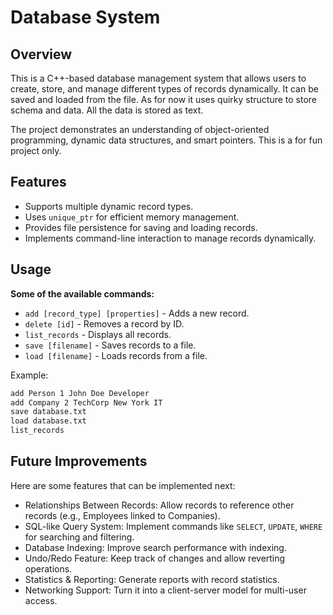 # Database System

## Overview
This is a C++-based database management system that allows users to create, store, and manage different types of records dynamically. It can be saved and loaded from the file. As for now it uses quirky structure to store schema and data. All the data is stored as text.

The project demonstrates an understanding of object-oriented programming, dynamic data structures, and smart pointers.
This is a for fun project only.

## Features
- Supports multiple dynamic record types.
- Uses `unique_ptr` for efficient memory management.
- Provides file persistence for saving and loading records.
- Implements command-line interaction to manage records dynamically.

## Usage
**Some of the available commands:**
- `add [record_type] [properties]` - Adds a new record.
- `delete [id]` - Removes a record by ID.
- `list_records` - Displays all records.
- `save [filename]` - Saves records to a file.
- `load [filename]` - Loads records from a file.

Example:
```sh
add Person 1 John Doe Developer
add Company 2 TechCorp New York IT
save database.txt
load database.txt
list_records
```

## Future Improvements
Here are some features that can be implemented next:
- Relationships Between Records: Allow records to reference other records (e.g., Employees linked to Companies).
- SQL-like Query System: Implement commands like `SELECT`, `UPDATE`, `WHERE` for searching and filtering.
- Database Indexing: Improve search performance with indexing.
- Undo/Redo Feature: Keep track of changes and allow reverting operations.
- Statistics & Reporting: Generate reports with record statistics.
- Networking Support: Turn it into a client-server model for multi-user access.

